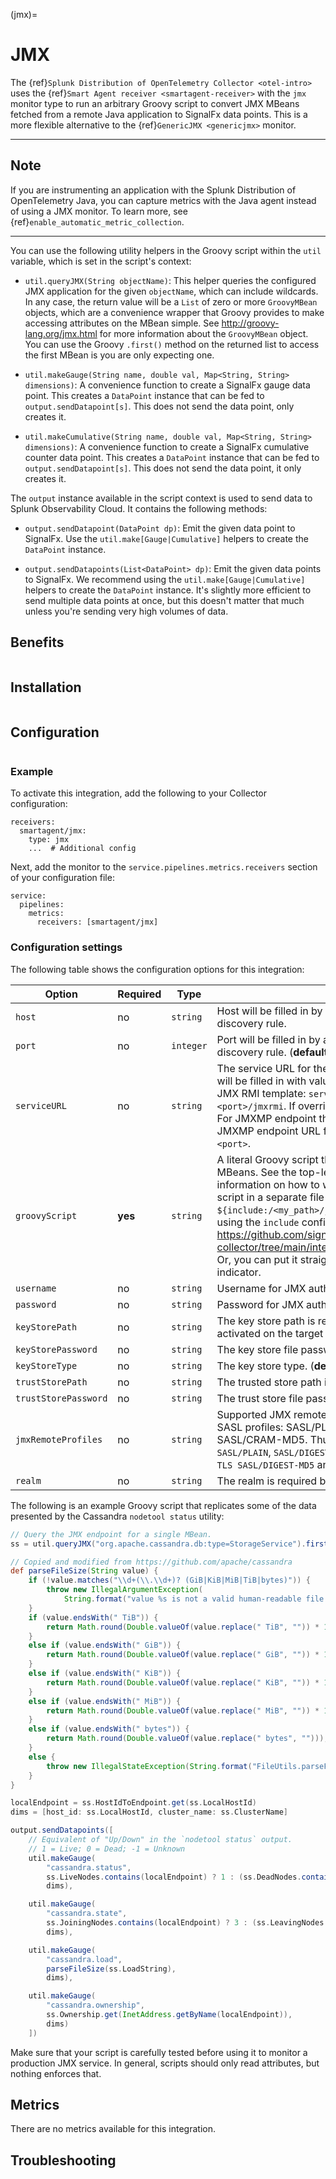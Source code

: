 (jmx)=

# JMX

<meta name="description" content="Use this Splunk Observability Cloud integration for the JMX monitor. See benefits, install, configuration, and metrics. Run an arbitrary Groovy script to convert JMX MBeans fetched from a remote Java application to SignalFx data points">

The {ref}`Splunk Distribution of OpenTelemetry Collector <otel-intro>` uses the {ref}`Smart Agent receiver <smartagent-receiver>` with the `jmx` monitor type to run an arbitrary Groovy script to convert JMX MBeans fetched from a remote Java application to SignalFx data points. This is a more flexible alternative to the {ref}`GenericJMX <genericjmx>` monitor.

--- 
<h2>Note</h2>

If you are instrumenting an application with the Splunk Distribution of OpenTelemetry Java, you can capture
metrics with the Java agent instead of using a JMX monitor. To learn more, see {ref}`enable_automatic_metric_collection`.

---

You can use the following utility helpers in the Groovy script within the `util` variable, which is set in the script's context:

- `util.queryJMX(String objectName)`: This helper queries the configured JMX application for the given `objectName`, which can include wildcards. In any case, the return value will be a `List` of zero or more `GroovyMBean` objects, which are a convenience wrapper that Groovy provides to make accessing attributes on the MBean simple. See http://groovy-lang.org/jmx.html for more information about the `GroovyMBean` object. You can use the Groovy `.first()` method on the returned list to access the first MBean is you are only expecting one.

- `util.makeGauge(String name, double val, Map<String, String> dimensions)`:
	A convenience function to create a SignalFx gauge data point. This creates a `DataPoint` instance that can be fed to `output.sendDatapoint[s]`. This does not send the data point, only creates it.

- `util.makeCumulative(String name, double val, Map<String, String> dimensions)`: A convenience function to create a SignalFx cumulative counter data point. This creates a `DataPoint` instance that can be fed to `output.sendDatapoint[s]`. This does not send the data point, it only creates it.

The `output` instance available in the script context is used to send data to Splunk Observability Cloud. It contains the following methods:

- `output.sendDatapoint(DataPoint dp)`: Emit the given data point to SignalFx. Use the `util.make[Gauge|Cumulative]` helpers to create the `DataPoint` instance.

- `output.sendDatapoints(List<DataPoint> dp)`: Emit the given data points to SignalFx. We recommend using the `util.make[Gauge|Cumulative]` helpers to create the `DataPoint` instance. It's slightly more efficient to send multiple data points at once, but this doesn't matter that much unless you're sending very high volumes of data.

## Benefits

```{include} /_includes/benefits.md
```

## Installation

```{include} /_includes/collector-installation.md
```
## Configuration

```{include} /_includes/configuration.md
```
### Example

To activate this integration, add the following to your Collector configuration:

```
receivers:
  smartagent/jmx:
    type: jmx
    ...  # Additional config
```

Next, add the monitor to the `service.pipelines.metrics.receivers` section of your configuration file:

```
service:
  pipelines:
    metrics:
      receivers: [smartagent/jmx]
```

### Configuration settings

The following table shows the configuration options for this integration:

| Option               | Required | Type      | Description                                                                                                                                                                                                                                                                                                                                                                                                                                                                                                                                                                                                                      |
| -------------------- | -------- | --------- | -------------------------------------------------------------------------------------------------------------------------------------------------------------------------------------------------------------------------------------------------------------------------------------------------------------------------------------------------------------------------------------------------------------------------------------------------------------------------------------------------------------------------------------------------------------------------------------------------------------------------------- |
| `host`               | no       | `string`  | Host will be filled in by auto-discovery if this monitor has a discovery rule.                                                                                                                                                                                                                                                                                                                                                                                                                                                                                                                                                   |
| `port`               | no       | `integer` | Port will be filled in by auto-discovery if this monitor has a discovery rule. (**default:** `0`)                                                                                                                                                                                                                                                                                                                                                                                                                                                                                                                                |
| `serviceURL`         | no       | `string`  | The service URL for the JMX RMI/JMXMP endpoint. If empty it will be filled in with values from `host` and `port` using a standard JMX RMI template: `service:jmx:rmi:///jndi/rmi://<host>:<port>/jmxrmi`. If overridden, `host` and `port` will have no effect. For JMXMP endpoint the service URL must be specified. The JMXMP endpoint URL format is `service:jmx:jmxmp://<host>:<port>`.                                                                                                                                                                                                                                      |
| `groovyScript`       | **yes**  | `string`  | A literal Groovy script that generates data points from JMX MBeans. See the top-level `jmx` monitor doc for more information on how to write this script. You can put the Groovy script in a separate file and refer to it here with `${include:/<my_path>/jmx.groovy}`. For more information on using the `include` config, see <a href="https://github.com/signalfx/splunk-otel-collector/tree/main/internal/configsource/includeconfigsource">https://github.com/signalfx/splunk-otel-collector/tree/main/internal/configsource/includeconfigsource</a>. Or, you can put it straight in YAML by using the \| block indicator. |
| `username`           | no       | `string`  | Username for JMX authentication, if applicable.                                                                                                                                                                                                                                                                                                                                                                                                                                                                                                                                                                                  |
| `password`           | no       | `string`  | Password for JMX authentication, if applicable.                                                                                                                                                                                                                                                                                                                                                                                                                                                                                                                                                                                  |
| `keyStorePath`       | no       | `string`  | The key store path is required if client authentication is activated on the target JVM.                                                                                                                                                                                                                                                                                                                                                                                                                                                                                                                                          |
| `keyStorePassword`   | no       | `string`  | The key store file password if required.                                                                                                                                                                                                                                                                                                                                                                                                                                                                                                                                                                                         |
| `keyStoreType`       | no       | `string`  | The key store type. (**default:** `jks`)                                                                                                                                                                                                                                                                                                                                                                                                                                                                                                                                                                                         |
| `trustStorePath`     | no       | `string`  | The trusted store path if the TLS profile is required.                                                                                                                                                                                                                                                                                                                                                                                                                                                                                                                                                                           |
| `trustStorePassword` | no       | `string`  | The trust store file password if required.                                                                                                                                                                                                                                                                                                                                                                                                                                                                                                                                                                                       |
| `jmxRemoteProfiles`  | no       | `string`  | Supported JMX remote profiles are TLS in combination with SASL profiles: SASL/PLAIN, SASL/DIGEST-MD5 and SASL/CRAM-MD5. Thus valid `jmxRemoteProfiles` values are: `SASL/PLAIN`, `SASL/DIGEST-MD5`, `SASL/CRAM-MD5`, `TLS SASL/PLAIN`, `TLS SASL/DIGEST-MD5` and `TLS SASL/CRAM-MD5`.                                                                                                                                                                                                                                                                                                                                            |
| `realm`              | no       | `string`  | The realm is required by profile SASL/DIGEST-MD5.                                                                                                                                                                                                                                                                                                                                                                                                                                                                                                                                                                                |

The following is an example Groovy script that replicates some of the data presented by the Cassandra `nodetool status` utility:

```groovy
// Query the JMX endpoint for a single MBean.
ss = util.queryJMX("org.apache.cassandra.db:type=StorageService").first()

// Copied and modified from https://github.com/apache/cassandra
def parseFileSize(String value) {
	if (!value.matches("\\d+(\\.\\d+)? (GiB|KiB|MiB|TiB|bytes)")) {
		throw new IllegalArgumentException(
			String.format("value %s is not a valid human-readable file size", value));
	}
	if (value.endsWith(" TiB")) {
		return Math.round(Double.valueOf(value.replace(" TiB", "")) * 1e12);
	}
	else if (value.endsWith(" GiB")) {
		return Math.round(Double.valueOf(value.replace(" GiB", "")) * 1e9);
	}
	else if (value.endsWith(" KiB")) {
		return Math.round(Double.valueOf(value.replace(" KiB", "")) * 1e3);
	}
	else if (value.endsWith(" MiB")) {
		return Math.round(Double.valueOf(value.replace(" MiB", "")) * 1e6);
	}
	else if (value.endsWith(" bytes")) {
		return Math.round(Double.valueOf(value.replace(" bytes", "")));
	}
	else {
		throw new IllegalStateException(String.format("FileUtils.parseFileSize() reached an illegal state parsing %s", value));
	}
}

localEndpoint = ss.HostIdToEndpoint.get(ss.LocalHostId)
dims = [host_id: ss.LocalHostId, cluster_name: ss.ClusterName]

output.sendDatapoints([
	// Equivalent of "Up/Down" in the `nodetool status` output.
	// 1 = Live; 0 = Dead; -1 = Unknown
	util.makeGauge(
		"cassandra.status",
		ss.LiveNodes.contains(localEndpoint) ? 1 : (ss.DeadNodes.contains(localEndpoint) ? 0 : -1),
		dims),

	util.makeGauge(
		"cassandra.state",
		ss.JoiningNodes.contains(localEndpoint) ? 3 : (ss.LeavingNodes.contains(localEndpoint) ? 2 : 1),
		dims),

	util.makeGauge(
		"cassandra.load",
		parseFileSize(ss.LoadString),
		dims),

	util.makeGauge(
		"cassandra.ownership",
		ss.Ownership.get(InetAddress.getByName(localEndpoint)),
		dims)
	])
```

Make sure that your script is carefully tested before using it to monitor a production JMX service. In general, scripts should only read attributes, but nothing enforces that.

## Metrics

There are no metrics available for this integration.

## Troubleshooting

```{include} /_includes/troubleshooting.md
```
